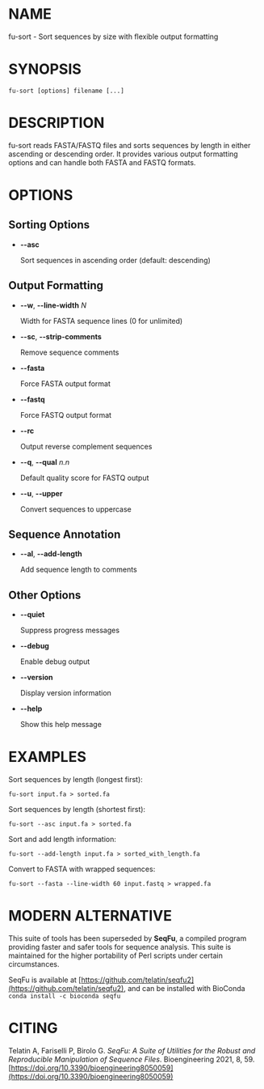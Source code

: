 # NAME

fu-sort - Sort sequences by size with flexible output formatting

# SYNOPSIS

    fu-sort [options] filename [...]

# DESCRIPTION

fu-sort reads FASTA/FASTQ files and sorts sequences by length in either ascending
or descending order. It provides various output formatting options and can handle
both FASTA and FASTQ formats.

# OPTIONS

## Sorting Options

- **--asc**

    Sort sequences in ascending order (default: descending)

## Output Formatting

- **--w**, **--line-width** _N_

    Width for FASTA sequence lines (0 for unlimited)

- **--sc**, **--strip-comments**

    Remove sequence comments

- **--fasta**

    Force FASTA output format

- **--fastq**

    Force FASTQ output format

- **--rc**

    Output reverse complement sequences

- **--q**, **--qual** _n.n_

    Default quality score for FASTQ output

- **--u**, **--upper**

    Convert sequences to uppercase

## Sequence Annotation

- **--al**, **--add-length**

    Add sequence length to comments

## Other Options

- **--quiet**

    Suppress progress messages

- **--debug**

    Enable debug output

- **--version**

    Display version information

- **--help**

    Show this help message

# EXAMPLES

Sort sequences by length (longest first):

    fu-sort input.fa > sorted.fa

Sort sequences by length (shortest first):

    fu-sort --asc input.fa > sorted.fa

Sort and add length information:

    fu-sort --add-length input.fa > sorted_with_length.fa

Convert to FASTA with wrapped sequences:

    fu-sort --fasta --line-width 60 input.fastq > wrapped.fa

# MODERN ALTERNATIVE

This suite of tools has been superseded by **SeqFu**, a compiled
program providing faster and safer tools for sequence analysis.
This suite is maintained for the higher portability of Perl scripts
under certain circumstances.

SeqFu is available at [https://github.com/telatin/seqfu2](https://github.com/telatin/seqfu2), and
can be installed with BioConda `conda install -c bioconda seqfu`

# CITING

Telatin A, Fariselli P, Birolo G.
_SeqFu: A Suite of Utilities for the Robust and Reproducible Manipulation of Sequence Files_.
Bioengineering 2021, 8, 59. [https://doi.org/10.3390/bioengineering8050059](https://doi.org/10.3390/bioengineering8050059)
